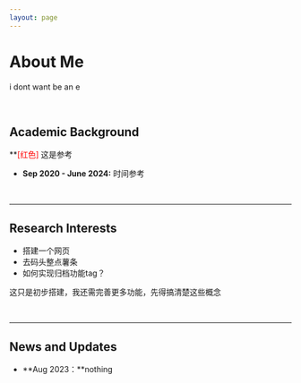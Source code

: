 ```yaml
---
layout: page
---
```


# About Me

i dont want be an e

<br>

## Academic Background

**<font color='red'>[红色]</font> 这是参考
- **Sep 2020 - June 2024:** 时间参考

<br>

---

## Research Interests

- 搭建一个网页
- 去码头整点薯条
- 如何实现归档功能tag？

这只是初步搭建，我还需完善更多功能，先得搞清楚这些概念

<br>

---

## News and Updates
- **Aug 2023：**nothing